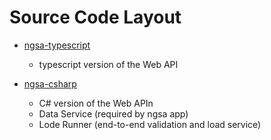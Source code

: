 # Source Code Layout

- [ngsa-typescript](./ngsa-typescipt)
  - typescript version of the Web API

- [ngsa-csharp](./ngsa-csharp)
  - C# version of the Web APIn
  - Data Service (required by ngsa app)
  - Lode Runner (end-to-end validation and load service)
